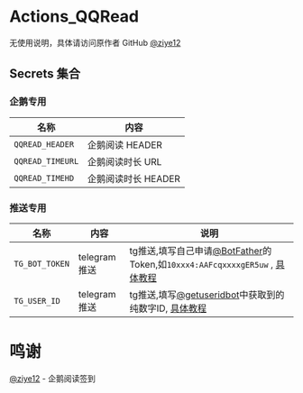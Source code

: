 # Actions_QQRead

无使用说明，具体请访问原作者 GitHub [@ziye12](https://github.com/ziye12/JavaScript)

## Secrets 集合

### 企鹅专用

| 名称                      |          内容           |
| ------------------------ | ----------------------- |
| `QQREAD_HEADER`          |   企鹅阅读 HEADER        |
| `QQREAD_TIMEURL`         |   企鹅阅读时长 URL        |
| `QQREAD_TIMEHD`          |   企鹅阅读时长 HEADER     |

### 推送专用

| 名称     | 内容           |   说明  |
| -------- | ------------- |   ----- |
| `TG_BOT_TOKEN`          |   telegram推送        | tg推送,填写自己申请[@BotFather](https://t.me/BotFather)的Token,如`10xxx4:AAFcqxxxxgER5uw` , [具体教程](https://github.com/lxk0301/scripts/pull/37#issuecomment-692415594) |
| `TG_USER_ID`            |   telegram推送        | tg推送,填写[@getuseridbot](https://t.me/getuseridbot)中获取到的纯数字ID, [具体教程](https://github.com/lxk0301/scripts/pull/37#issuecomment-692415594) |

# 鸣谢

[@ziye12](https://github.com/ziye12/JavaScript) - 企鹅阅读签到
